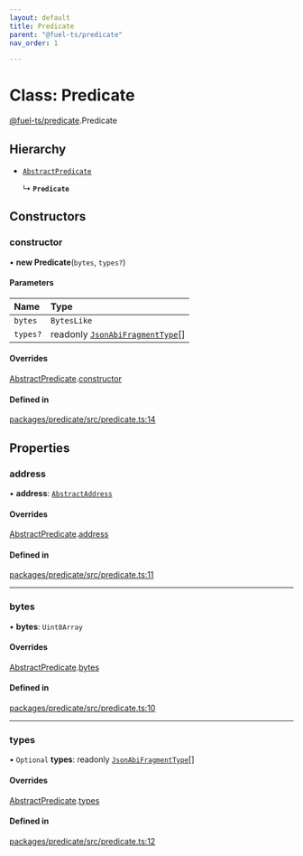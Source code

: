 ```yaml
---
layout: default
title: Predicate
parent: "@fuel-ts/predicate"
nav_order: 1

---
```


# Class: Predicate

[@fuel-ts/predicate](../index.md).Predicate

## Hierarchy

- [`AbstractPredicate`](internal-AbstractPredicate.md)

  ↳ **`Predicate`**

## Constructors

### constructor

• **new Predicate**(`bytes`, `types?`)

#### Parameters

| Name | Type |
| :------ | :------ |
| `bytes` | `BytesLike` |
| `types?` | readonly [`JsonAbiFragmentType`](../interfaces/internal-JsonAbiFragmentType.md)[] |

#### Overrides

[AbstractPredicate](internal-AbstractPredicate.md).[constructor](internal-AbstractPredicate.md#constructor)

#### Defined in

[packages/predicate/src/predicate.ts:14](https://github.com/FuelLabs/fuels-ts/blob/master/packages/predicate/src/predicate.ts#L14)

## Properties

### address

• **address**: [`AbstractAddress`](internal-AbstractAddress.md)

#### Overrides

[AbstractPredicate](internal-AbstractPredicate.md).[address](internal-AbstractPredicate.md#address)

#### Defined in

[packages/predicate/src/predicate.ts:11](https://github.com/FuelLabs/fuels-ts/blob/master/packages/predicate/src/predicate.ts#L11)

___

### bytes

• **bytes**: `Uint8Array`

#### Overrides

[AbstractPredicate](internal-AbstractPredicate.md).[bytes](internal-AbstractPredicate.md#bytes)

#### Defined in

[packages/predicate/src/predicate.ts:10](https://github.com/FuelLabs/fuels-ts/blob/master/packages/predicate/src/predicate.ts#L10)

___

### types

• `Optional` **types**: readonly [`JsonAbiFragmentType`](../interfaces/internal-JsonAbiFragmentType.md)[]

#### Overrides

[AbstractPredicate](internal-AbstractPredicate.md).[types](internal-AbstractPredicate.md#types)

#### Defined in

[packages/predicate/src/predicate.ts:12](https://github.com/FuelLabs/fuels-ts/blob/master/packages/predicate/src/predicate.ts#L12)
